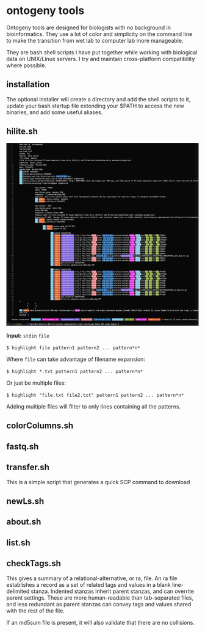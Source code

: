 # ontogeny tools

Ontogeny tools are designed for biologists with no background in bioinformatics. They use a lot of color and simplicity on the command line to make the transition from wet lab to computer lab more manageable.

They are bash shell scripts I have put together while working with biological data on UNIX/Linux servers. I try and maintain cross-platform compatibility where possible. 

## installation

The optional installer will create a directory and add the shell scripts to it, update your bash startup file extending your $PATH to access the new binaries, and add some useful aliases.

## hilite.sh

![Example highlighting](/images/highlight/highlight.sh.png)

**Input:** `stdin` `file`

`$ highlight file pattern1 pattern2 ... pattern*n*`

Where `file` can take advantage of filename expansion:

`$ highlight *.txt pattern1 pattern2 ... pattern*n*`

Or just be multiple files:

`$ highlight "file.txt file2.txt" pattern1 pattern2 ... pattern*n*`

Adding multiple files will filter to only lines containing all the patterns.


## colorColumns.sh


## fastq.sh




## transfer.sh

This is a simple script that generates a quick SCP command to download 


## newLs.sh



## about.sh

## list.sh


## checkTags.sh

This gives a summary of a relational-alternative, or ra, file. An ra file establishes a record as a set of related tags and values in a blank line-delimited stanza. Indented stanzas inherit parent stanzas, and can overrite parent settings. These are more human-readable than tab-separated files, and less redundant as parent stanzas can convey tags and values shared with the rest of the file.

If an md5sum file is present, it will also validate that there are no collisions.
